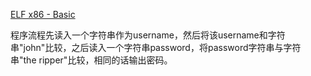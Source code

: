 [ELF x86 - Basic](http://challenge01.root-me.org/cracking/ch2/ch2.zip)

程序流程先读入一个字符串作为username，然后将该username和字符串"john"比较，之后读入一个字符串password，将password字符串与字符串"the ripper"比较，相同的话输出密码。
